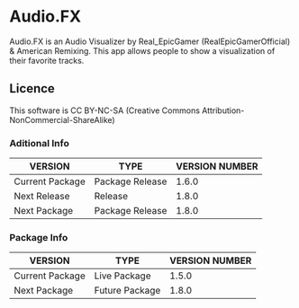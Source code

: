 # Audio.FX
Audio.FX is an Audio Visualizer by Real_EpicGamer (RealEpicGamerOfficial) &amp; American Remixing. This app allows people to show a visualization of their favorite tracks.

## Licence
This software is CC BY-NC-SA (Creative Commons Attribution-NonCommercial-ShareAlike)

### Aditional Info
| VERSION | TYPE | VERSION NUMBER |
|---------|------|----------------|
| Current Package | Package Release | 1.6.0
| Next Release | Release | 1.8.0 |
| Next Package | Package Release | 1.8.0

### Package Info
| VERSION | TYPE | VERSION NUMBER |
|---------|------|----------------|
| Current Package | Live Package  | 1.5.0
| Next Package | Future Package | 1.8.0 
